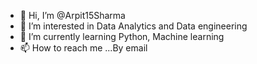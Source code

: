 - 👋 Hi, I’m @Arpit15Sharma
- 👀 I’m interested in Data Analytics and Data engineering 
- 🌱 I’m currently learning Python, Machine learning
- 📫 How to reach me ...By email

<!---
Arpit15Sharma/Arpit15Sharma is a ✨ special ✨ repository because its `README.md` (this file) appears on your GitHub profile.
You can click the Preview link to take a look at your changes.
--->

